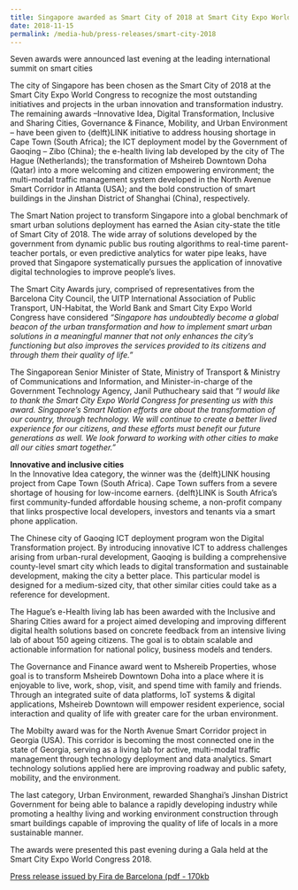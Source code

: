 ```yaml
---
title: Singapore awarded as Smart City of 2018 at Smart City Expo World Congress
date: 2018-11-15
permalink: /media-hub/press-releases/smart-city-2018
---
```

Seven awards were announced last evening at the leading international summit on smart cities

The city of Singapore has been chosen as the Smart City of 2018 at the Smart City Expo World Congress to recognize the most outstanding initiatives and projects in the urban innovation and transformation industry. The remaining awards –Innovative Idea, Digital Transformation, Inclusive and Sharing Cities, Governance & Finance, Mobility, and Urban Environment – have been given to {delft}LINK initiative to address housing shortage in Cape Town (South Africa); the ICT deployment model by the Government of Gaoqing – Zibo (China); the e-health living lab developed by the city of The Hague (Netherlands); the transformation of Msheireb Downtown Doha (Qatar) into a more welcoming and citizen empowering environment; the multi-modal traffic management system developed in the North Avenue Smart Corridor in Atlanta (USA); and the bold construction of smart buildings in the Jinshan District of Shanghai (China), respectively.

The Smart Nation project to transform Singapore into a global benchmark of smart urban solutions deployment has earned the Asian city-state the title of Smart City of 2018. The wide array of solutions developed by the government from dynamic public bus routing algorithms to real-time parent-teacher portals, or even predictive analytics for water pipe leaks, have proved that Singapore systematically pursues the application of innovative digital technologies to improve people’s lives.  

The Smart City Awards jury, comprised of representatives from the Barcelona City Council, the UITP International Association of Public Transport, UN-Habitat, the World Bank and Smart City Expo World Congress have considered  _“Singapore has undoubtedly become a global beacon of the urban transformation and how to implement smart urban solutions in a meaningful manner that not only enhances the city’s functioning but also improves the services provided to its citizens and through them their quality of life.”_

  
The Singaporean Senior Minister of State, Ministry of Transport & Ministry of Communications and Information, and Minister-in-charge of the Government Technology Agency, Janil Puthucheary said that  _“I would like to thank the Smart City Expo World Congress for presenting us with this award. Singapore’s Smart Nation efforts are about the transformation of our country, through technology. We will continue to create a better lived experience for our citizens, and these efforts must benefit our future generations as well. We look forward to working with other cities to make all our cities smart together.”_

  
**Innovative and inclusive cities**  
In the Innovative Idea category, the winner was the {delft}LINK housing project from Cape Town (South Africa). Cape Town suffers from a severe shortage of housing for low-income earners. {delft}LINK is South Africa’s first community-funded affordable housing scheme, a non-profit company that links prospective local developers, investors and tenants via a smart phone application.
  
The Chinese city of Gaoqing ICT deployment program won the Digital Transformation project. By introducing innovative ICT to address challenges arising from urban-rural development, Gaoqing is building a comprehensive county-level smart city which leads to digital transformation and sustainable development, making the city a better place. This particular model is designed for a medium-sized city, that other similar cities could take as a reference for development.
  
The Hague’s e-Health living lab has been awarded with the Inclusive and Sharing Cities award for a project aimed developing and improving different digital health solutions based on concrete feedback from an intensive living lab of about 150 ageing citizens. The goal is to obtain scalable and actionable information for national policy, business models and tenders.
  
The Governance and Finance award went to Mshereib Properties, whose goal is to transform Msheireb Downtown Doha into a place where it is enjoyable to live, work, shop, visit, and spend time with family and friends. Through an integrated suite of data platforms, IoT systems & digital applications, Msheireb Downtown will empower resident experience, social interaction and quality of life with greater care for the urban environment.
  
The Mobilty award was for the North Avenue Smart Corridor project in Georgia (USA). This corridor is becoming the most connected one in the state of Georgia, serving as a living lab for active, multi-modal traffic management through technology deployment and data analytics. Smart technology solutions applied here are improving roadway and public safety, mobility, and the environment.
  
The last category, Urban Environment, rewarded Shanghai’s Jinshan District Government for being able to balance a rapidly developing industry while promoting a healthy living and working environment construction through smart buildings capable of improving the quality of life of locals in a more sustainable manner.

The awards were presented this past evening during a Gala held at the Smart City Expo World Congress 2018.

[Press release issued by Fira de Barcelona (pdf - 170kb](/files/press-releases/2018/singapore-awarded-as-smart-city-of-2018-at-smart-city-expo-world-congress.pdf)